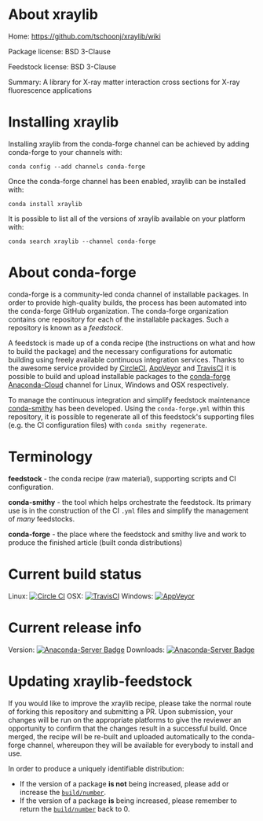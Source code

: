 About xraylib
=============

Home: https://github.com/tschoonj/xraylib/wiki

Package license: BSD 3-Clause

Feedstock license: BSD 3-Clause

Summary: A library for X-ray matter interaction cross sections for X-ray fluorescence applications



Installing xraylib
==================

Installing xraylib from the conda-forge channel can be achieved by adding conda-forge to your channels with:

```
conda config --add channels conda-forge
```

Once the conda-forge channel has been enabled, xraylib can be installed with:

```
conda install xraylib
```

It is possible to list all of the versions of xraylib available on your platform with:

```
conda search xraylib --channel conda-forge
```


About conda-forge
=================

conda-forge is a community-led conda channel of installable packages.
In order to provide high-quality builds, the process has been automated into the
conda-forge GitHub organization. The conda-forge organization contains one repository 
for each of the installable packages. Such a repository is known as a *feedstock*.

A feedstock is made up of a conda recipe (the instructions on what and how to build
the package) and the necessary configurations for automatic building using freely
available continuous integration services. Thanks to the awesome service provided by
[CircleCI](https://circleci.com/), [AppVeyor](http://www.appveyor.com/)
and [TravisCI](https://travis-ci.org/) it is possible to build and upload installable
packages to the [conda-forge](https://anaconda.org/conda-forge)
[Anaconda-Cloud](http://docs.anaconda.org/) channel for Linux, Windows and OSX respectively.

To manage the continuous integration and simplify feedstock maintenance
[conda-smithy](http://github.com/conda-forge/conda-smithy) has been developed.
Using the ``conda-forge.yml`` within this repository, it is possible to regenerate all of
this feedstock's supporting files (e.g. the CI configuration files) with ``conda smithy regenerate``.


Terminology
===========

**feedstock** - the conda recipe (raw material), supporting scripts and CI configuration.

**conda-smithy** - the tool which helps orchestrate the feedstock.
                   Its primary use is in the construction of the CI ``.yml`` files
                   and simplify the management of *many* feedstocks.

**conda-forge** - the place where the feedstock and smithy live and work to
                  produce the finished article (built conda distributions)

Current build status
====================

Linux: [![Circle CI](https://circleci.com/gh/conda-forge/xraylib-feedstock.svg?style=svg)](https://circleci.com/gh/conda-forge/xraylib-feedstock)
OSX: [![TravisCI](https://travis-ci.org/conda-forge/xraylib-feedstock.svg?branch=master)](https://travis-ci.org/conda-forge/xraylib-feedstock) 
Windows: [![AppVeyor](https://ci.appveyor.com/api/projects/status/github/conda-forge/xraylib-feedstock?svg=True)](https://ci.appveyor.com/project/conda-forge/xraylib-feedstock/branch/master)

Current release info
====================
Version: [![Anaconda-Server Badge](https://anaconda.org/conda-forge/xraylib/badges/version.svg)](https://anaconda.org/conda-forge/xraylib)
Downloads: [![Anaconda-Server Badge](https://anaconda.org/conda-forge/xraylib/badges/downloads.svg)](https://anaconda.org/conda-forge/xraylib)


Updating xraylib-feedstock
==========================

If you would like to improve the xraylib recipe, please take the normal
route of forking this repository and submitting a PR. Upon submission, your changes will
be run on the appropriate platforms to give the reviewer an opportunity to confirm that the
changes result in a successful build. Once merged, the recipe will be re-built and uploaded
automatically to the conda-forge channel, whereupon they will be available for everybody to
install and use.

In order to produce a uniquely identifiable distribution:
 * If the version of a package **is not** being increased, please add or increase
   the [``build/number``](http://conda.pydata.org/docs/building/meta-yaml.html#build-number-and-string). 
 * If the version of a package **is** being increased, please remember to return
   the [``build/number``](http://conda.pydata.org/docs/building/meta-yaml.html#build-number-and-string)
   back to 0.
